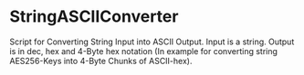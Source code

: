 # StringASCIIConverter
Script for Converting String Input into ASCII Output.
Input is a string.
Output is in dec, hex and 4-Byte hex notation (In example for converting string AES256-Keys into 4-Byte Chunks of ASCII-hex).
